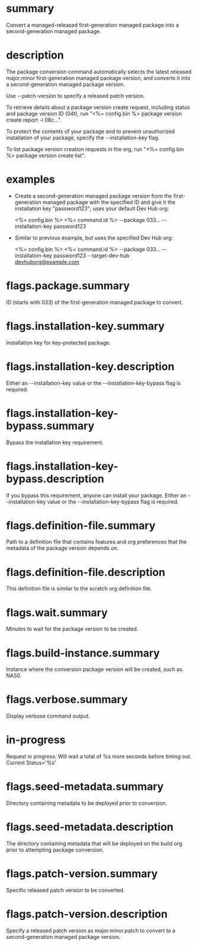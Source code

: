 # summary

Convert a managed-released first-generation managed package into a second-generation managed package.

# description

The package conversion command automatically selects the latest released major.minor first-generation managed package version, and converts it into a second-generation managed package version.

Use --patch-version to specify a released patch version.

To retrieve details about a package version create request, including status and package version ID (04t), run "<%= config.bin %> package version create report -i 08c...".

To protect the contents of your package and to prevent unauthorized installation of your package, specify the --installation-key flag.

To list package version creation requests in the org, run "<%= config.bin %> package version create list".

# examples

- Create a second-generation managed package version from the first-generation managed package with the specified ID and give it the installation key "password123"; uses your default Dev Hub org:

  <%= config.bin %> <%= command.id %> --package 033... --installation-key password123

- Similar to previous example, but uses the specified Dev Hub org:

  <%= config.bin %> <%= command.id %> --package 033... --installation-key password123 --target-dev-hub devhuborg@example.com

# flags.package.summary

ID (starts with 033) of the first-generation managed package to convert.

# flags.installation-key.summary

Installation key for key-protected package.

# flags.installation-key.description

Either an --installation-key value or the --installation-key-bypass flag is required.

# flags.installation-key-bypass.summary

Bypass the installation key requirement.

# flags.installation-key-bypass.description

If you bypass this requirement, anyone can install your package. Either an --installation-key value or the --installation-key-bypass flag is required.

# flags.definition-file.summary

Path to a definition file that contains features and org preferences that the metadata of the package version depends on.

# flags.definition-file.description

This definition file is similar to the scratch org definition file.

# flags.wait.summary

Minutes to wait for the package version to be created.

# flags.build-instance.summary

Instance where the conversion package version will be created, such as NA50.

# flags.verbose.summary

Display verbose command output.

# in-progress

Request in progress. Will wait a total of %s more seconds before timing out. Current Status='%s'

# flags.seed-metadata.summary

Directory containing metadata to be deployed prior to conversion.

# flags.seed-metadata.description

The directory containing metadata that will be deployed on the build org prior to attempting package conversion.

# flags.patch-version.summary

Specific released patch version to be converted.

# flags.patch-version.description

Specify a released patch version as major.minor.patch to convert to a second-generation managed package version.
